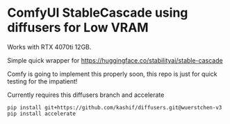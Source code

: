 # ComfyUI StableCascade using diffusers for Low VRAM

Works with RTX 4070ti 12GB.

Simple quick wrapper for https://huggingface.co/stabilityai/stable-cascade

Comfy is going to implement this properly soon, this repo is just for quick testing for the impatient!

Currently requires this diffusers branch and accelerate

```
pip install git+https://github.com/kashif/diffusers.git@wuerstchen-v3
pip install accelerate
```
